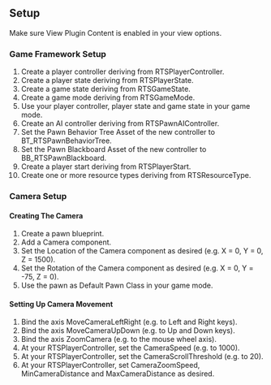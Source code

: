## Setup

Make sure View Plugin Content is enabled in your view options.

### Game Framework Setup

1. Create a player controller deriving from RTSPlayerController.
1. Create a player state deriving from RTSPlayerState.
1. Create a game state deriving from RTSGameState.
1. Create a game mode deriving from RTSGameMode.
1. Use your player controller, player state and game state in your game mode.
1. Create an AI controller deriving from RTSPawnAIController.
1. Set the Pawn Behavior Tree Asset of the new controller to BT_RTSPawnBehaviorTree.
1. Set the Pawn Blackboard Asset of the new controller to BB_RTSPawnBlackboard.
1. Create a player start deriving from RTSPlayerStart.
1. Create one or more resource types deriving from RTSResourceType.

### Camera Setup

#### Creating The Camera

1. Create a pawn blueprint.
1. Add a Camera component.
1. Set the Location of the Camera component as desired (e.g. X = 0, Y = 0, Z = 1500).
1. Set the Rotation of the Camera component as desired (e.g. X = 0, Y = -75, Z = 0).
1. Use the pawn as Default Pawn Class in your game mode.

#### Setting Up Camera Movement

1. Bind the axis MoveCameraLeftRight (e.g. to Left and Right keys).
1. Bind the axis MoveCameraUpDown (e.g. to Up and Down keys).
1. Bind the axis ZoomCamera (e.g. to the mouse wheel axis).
1. At your RTSPlayerController, set the CameraSpeed (e.g. to 1000).
1. At your RTSPlayerController, set the CameraScrollThreshold (e.g. to 20).
1. At your RTSPlayerController, set CameraZoomSpeed, MinCameraDistance and MaxCameraDistance as desired.
